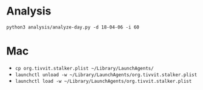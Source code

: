# Analysis
`python3 analysis/analyze-day.py -d 18-04-06 -i 60`

# Mac
* `cp org.tivvit.stalker.plist ~/Library/LaunchAgents/`
* `launchctl unload -w ~/Library/LaunchAgents/org.tivvit.stalker.plist`
* `launchctl load -w ~/Library/LaunchAgents/org.tivvit.stalker.plist`

